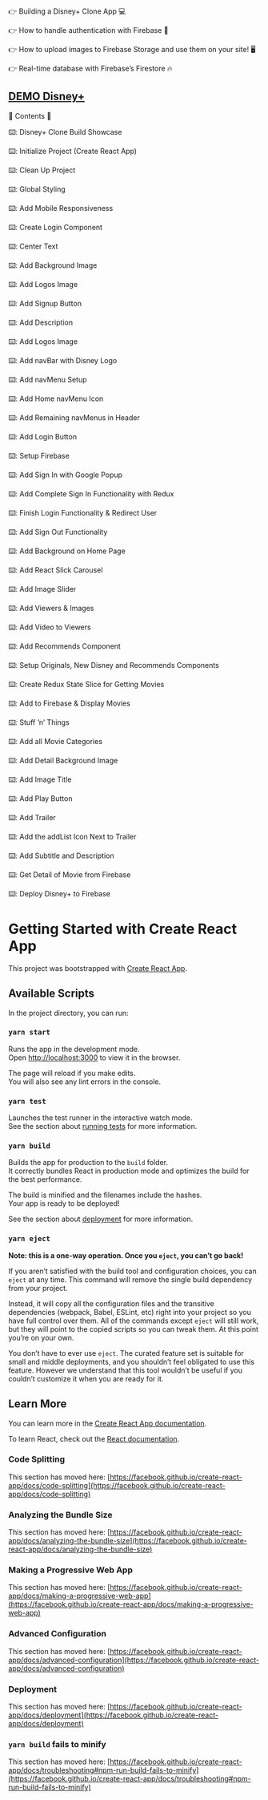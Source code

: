 👉 Building a Disney+ Clone App 💻

👉 How to handle authentication with Firebase 🔑

👉 How to upload images to Firebase Storage and use them on your site! 🖥️

👉 Real-time database with Firebase’s Firestore 🔥

## [DEMO Disney+](https://disney-plus-clone-2003jan29.web.app)

🌟 Contents 🌟

⌨️: Disney+ Clone Build Showcase

⌨️: Initialize Project (Create React App)

⌨️: Clean Up Project

⌨️: Global Styling

⌨️: Add Mobile Responsiveness

⌨️: Create Login Component

⌨️: Center Text

⌨️: Add Background Image

⌨️: Add Logos Image

⌨️: Add Signup Button

⌨️: Add Description

⌨️: Add Logos Image

⌨️: Add navBar with Disney Logo

⌨️: Add navMenu Setup

⌨️: Add Home navMenu Icon

⌨️: Add Remaining navMenus in Header

⌨️: Add Login Button

⌨️: Setup Firebase

⌨️: Add Sign In with Google Popup

⌨️: Add Complete Sign In Functionality with Redux

⌨️: Finish Login Functionality & Redirect User

⌨️: Add Sign Out Functionality

⌨️: Add Background on Home Page

⌨️: Add React Slick Carousel

⌨️: Add Image Slider

⌨️: Add Viewers & Images

⌨️: Add Video to Viewers

⌨️: Add Recommends Component

⌨️: Setup Originals, New Disney and Recommends Components

⌨️: Create Redux State Slice for Getting Movies

⌨️: Add to Firebase & Display Movies

⌨️: Stuff ’n’ Things

⌨️: Add all Movie Categories

⌨️: Add Detail Background Image

⌨️: Add Image Title

⌨️: Add Play Button

⌨️: Add Trailer

⌨️: Add the addList Icon Next to Trailer

⌨️: Add Subtitle and Description

⌨️: Get Detail of Movie from Firebase

⌨️: Deploy Disney+ to Firebase

# Getting Started with Create React App

This project was bootstrapped with [Create React App](https://github.com/facebook/create-react-app).

## Available Scripts

In the project directory, you can run:

### `yarn start`

Runs the app in the development mode.\
Open [http://localhost:3000](http://localhost:3000) to view it in the browser.

The page will reload if you make edits.\
You will also see any lint errors in the console.

### `yarn test`

Launches the test runner in the interactive watch mode.\
See the section about [running tests](https://facebook.github.io/create-react-app/docs/running-tests) for more information.

### `yarn build`

Builds the app for production to the `build` folder.\
It correctly bundles React in production mode and optimizes the build for the best performance.

The build is minified and the filenames include the hashes.\
Your app is ready to be deployed!

See the section about [deployment](https://facebook.github.io/create-react-app/docs/deployment) for more information.

### `yarn eject`

**Note: this is a one-way operation. Once you `eject`, you can’t go back!**

If you aren’t satisfied with the build tool and configuration choices, you can `eject` at any time. This command will remove the single build dependency from your project.

Instead, it will copy all the configuration files and the transitive dependencies (webpack, Babel, ESLint, etc) right into your project so you have full control over them. All of the commands except `eject` will still work, but they will point to the copied scripts so you can tweak them. At this point you’re on your own.

You don’t have to ever use `eject`. The curated feature set is suitable for small and middle deployments, and you shouldn’t feel obligated to use this feature. However we understand that this tool wouldn’t be useful if you couldn’t customize it when you are ready for it.

## Learn More

You can learn more in the [Create React App documentation](https://facebook.github.io/create-react-app/docs/getting-started).

To learn React, check out the [React documentation](https://reactjs.org/).

### Code Splitting

This section has moved here: [https://facebook.github.io/create-react-app/docs/code-splitting](https://facebook.github.io/create-react-app/docs/code-splitting)

### Analyzing the Bundle Size

This section has moved here: [https://facebook.github.io/create-react-app/docs/analyzing-the-bundle-size](https://facebook.github.io/create-react-app/docs/analyzing-the-bundle-size)

### Making a Progressive Web App

This section has moved here: [https://facebook.github.io/create-react-app/docs/making-a-progressive-web-app](https://facebook.github.io/create-react-app/docs/making-a-progressive-web-app)

### Advanced Configuration

This section has moved here: [https://facebook.github.io/create-react-app/docs/advanced-configuration](https://facebook.github.io/create-react-app/docs/advanced-configuration)

### Deployment

This section has moved here: [https://facebook.github.io/create-react-app/docs/deployment](https://facebook.github.io/create-react-app/docs/deployment)

### `yarn build` fails to minify

This section has moved here: [https://facebook.github.io/create-react-app/docs/troubleshooting#npm-run-build-fails-to-minify](https://facebook.github.io/create-react-app/docs/troubleshooting#npm-run-build-fails-to-minify)

